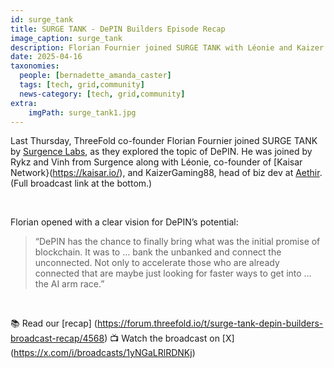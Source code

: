 ```yaml
---
id: surge_tank
title: SURGE TANK - DePIN Builders Episode Recap
image_caption: surge_tank
description: Florian Fournier joined SURGE TANK with Léonie and Kaizer for a powerful conversation.
date: 2025-04-16
taxonomies:
  people: [bernadette_amanda_caster]
  tags: [tech, grid,community]
  news-category: [tech, grid,community]
extra:
    imgPath: surge_tank1.jpg
---
```


Last Thursday, ThreeFold co-founder Florian Fournier joined SURGE TANK by [Surgence Labs](https://www.surgence.io/), as they explored the topic of DePIN. He was joined by Rykz and Vinh from Surgence along with Léonie, co-founder of [Kaisar Network}(https://kaisar.io/), and KaizerGaming88, head of biz dev at [Aethir](https://aethir.com/). (Full broadcast link at the bottom.)

<br/>

Florian opened with a clear vision for DePIN’s potential:

> “DePIN has the chance to finally bring what was the initial promise of blockchain. It was to … bank the unbanked and connect the unconnected. Not only to accelerate those who are already connected that are maybe just looking for faster ways to get into … the AI arm race.”

<br/>

📚 Read our [recap] (https://forum.threefold.io/t/surge-tank-depin-builders-broadcast-recap/4568)
📺 Watch the broadcast on [X] (https://x.com/i/broadcasts/1yNGaLRlRDNKj)